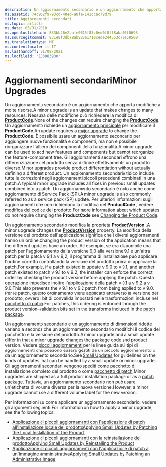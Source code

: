 ```yaml
---
description: Un aggiornamento secondario è un aggiornamento che apporta modifiche a molte risorse.
ms.assetid: 74c962f9-93cd-40ed-a8fe-141ccac79d79
title: Aggiornamenti secondari
ms.topic: article
ms.date: 05/31/2018
ms.openlocfilehash: 833bb46e2cafe0545f83c0ed0f8ff8aba00f0695
ms.sourcegitcommit: 831e8f3db78ab820e1710cede244553c70e50500
ms.translationtype: MT
ms.contentlocale: it-IT
ms.lasthandoff: 01/08/2021
ms.locfileid: "103883930"
---
```

# <a name="minor-upgrades"></a><span data-ttu-id="b4516-103">Aggiornamenti secondari</span><span class="sxs-lookup"><span data-stu-id="b4516-103">Minor Upgrades</span></span>

<span data-ttu-id="b4516-104">Un aggiornamento secondario è un aggiornamento che apporta modifiche a molte risorse.</span><span class="sxs-lookup"><span data-stu-id="b4516-104">A minor upgrade is an update that makes changes to many resources.</span></span> <span data-ttu-id="b4516-105">Nessuna delle modifiche può richiedere la modifica di [**ProductCode**](productcode.md).</span><span class="sxs-lookup"><span data-stu-id="b4516-105">None of the changes can require changing the [**ProductCode**](productcode.md).</span></span> <span data-ttu-id="b4516-106">Un aggiornamento richiede un [aggiornamento principale](major-upgrades.md) per modificare il **ProductCode**.</span><span class="sxs-lookup"><span data-stu-id="b4516-106">An update requires a [major upgrade](major-upgrades.md) to change the **ProductCode**.</span></span> <span data-ttu-id="b4516-107">È possibile usare un aggiornamento secondario per aggiungere nuove funzionalità e componenti, ma non è possibile riorganizzare l'albero dei componenti della funzionalità.</span><span class="sxs-lookup"><span data-stu-id="b4516-107">A minor upgrade can be used to add new features and components but cannot reorganize the feature-component tree.</span></span> <span data-ttu-id="b4516-108">Gli aggiornamenti secondari offrono una differenziazione del prodotto senza definire effettivamente un prodotto diverso.</span><span class="sxs-lookup"><span data-stu-id="b4516-108">Minor upgrades provide product differentiation without actually defining a different product.</span></span> <span data-ttu-id="b4516-109">Un aggiornamento secondario tipico include tutte le correzioni negli aggiornamenti piccoli precedenti combinati in una patch.</span><span class="sxs-lookup"><span data-stu-id="b4516-109">A typical minor upgrade includes all fixes in previous small updates combined into a patch.</span></span> <span data-ttu-id="b4516-110">Un aggiornamento secondario è noto anche come aggiornamento di Service Pack (SP).</span><span class="sxs-lookup"><span data-stu-id="b4516-110">A minor upgrade is also commonly referred to as a service pack (SP) update.</span></span> <span data-ttu-id="b4516-111">Per ulteriori informazioni sugli aggiornamenti che non richiedono la modifica del **ProductCode** , vedere [modifica del codice del prodotto](changing-the-product-code.md).</span><span class="sxs-lookup"><span data-stu-id="b4516-111">For more information about which updates do not require changing the **ProductCode** see [Changing the Product Code](changing-the-product-code.md).</span></span>

<span data-ttu-id="b4516-112">Un aggiornamento secondario modifica la proprietà [**ProductVersion**](productversion.md) .</span><span class="sxs-lookup"><span data-stu-id="b4516-112">A minor upgrade changes the [**ProductVersion**](productversion.md) property.</span></span> <span data-ttu-id="b4516-113">La modifica della versione del prodotto dell'applicazione significa che i diversi aggiornamenti hanno un ordine.</span><span class="sxs-lookup"><span data-stu-id="b4516-113">Changing the product version of the application means that the different updates have an order.</span></span> <span data-ttu-id="b4516-114">Ad esempio, se era disponibile una patch per l'aggiornamento dalla versione 9,0 alla versione 9,1 e un'altra patch per la patch v 9,1 a v 9,2, il programma di installazione può applicare l'ordine corretto controllando la versione del prodotto prima di applicare la patch.</span><span class="sxs-lookup"><span data-stu-id="b4516-114">For example, if a patch existed to update v 9.0 to v 9.1, and another patch existed to patch v 9.1 to v 9.2, the installer can enforce the correct order by checking the product version before applying the patch.</span></span> <span data-ttu-id="b4516-115">Questa operazione impedisce inoltre l'applicazione della patch v 9,1 a v 9,2 a v 9,0.</span><span class="sxs-lookup"><span data-stu-id="b4516-115">This also prevents the v 9.1 to v 9.2 patch from being applied to v 9.0.</span></span> <span data-ttu-id="b4516-116">Per le patch, questo ordinamento viene applicato attraverso la versione del prodotto, ovvero i bit di convalida impostati nelle trasformazioni incluse nel [pacchetto di patch](patch-packages.md).</span><span class="sxs-lookup"><span data-stu-id="b4516-116">For patches, this ordering is enforced through the product version–validation bits set in the transforms included in the [patch package](patch-packages.md).</span></span>

<span data-ttu-id="b4516-117">Un aggiornamento secondario e un aggiornamento di dimensioni ridotte variano a seconda che un aggiornamento secondario modifichi il codice del pacchetto e la versione del prodotto.</span><span class="sxs-lookup"><span data-stu-id="b4516-117">A minor upgrade and a small update differ in that a minor upgrade changes the package code and product version.</span></span> <span data-ttu-id="b4516-118">Vedere [piccoli aggiornamenti](small-updates.md) per le linee guida sui tipi di aggiornamenti che possono essere gestiti da un piccolo aggiornamento o da un aggiornamento secondario.</span><span class="sxs-lookup"><span data-stu-id="b4516-118">See [Small Updates](small-updates.md) for guidelines on the kinds of updates that can be handled by a small update or minor upgrade.</span></span> <span data-ttu-id="b4516-119">Gli aggiornamenti secondari vengono spediti come pacchetto di installazione completo del prodotto o come [pacchetto di patch](patch-packages.md).</span><span class="sxs-lookup"><span data-stu-id="b4516-119">Minor upgrades are shipped as a full product installation package or as a [patch package](patch-packages.md).</span></span> <span data-ttu-id="b4516-120">Tuttavia, un aggiornamento secondario non può usare un'etichetta di volume diversa per la nuova versione.</span><span class="sxs-lookup"><span data-stu-id="b4516-120">However, a minor upgrade cannot use a different volume label for the new version.</span></span>

<span data-ttu-id="b4516-121">Per informazioni su come applicare un aggiornamento secondario, vedere gli argomenti seguenti:</span><span class="sxs-lookup"><span data-stu-id="b4516-121">For information on how to apply a minor upgrade, see the following topics:</span></span>

-   [<span data-ttu-id="b4516-122">Applicazione di piccoli aggiornamenti con l'applicazione di patch all'installazione locale del prodotto</span><span class="sxs-lookup"><span data-stu-id="b4516-122">Applying Small Updates by Patching the Local Installation of the Product</span></span>](applying-small-updates-by-patching-the-local-installation-of-the-product.md)
-   [<span data-ttu-id="b4516-123">Applicazione di piccoli aggiornamenti con la reinstallazione del prodotto</span><span class="sxs-lookup"><span data-stu-id="b4516-123">Applying Small Updates by Reinstalling the Product</span></span>](applying-small-updates-by-reinstalling-the-product.md)
-   [<span data-ttu-id="b4516-124">Applicazione di piccoli aggiornamenti con l'applicazione di patch a un'immagine amministrativa</span><span class="sxs-lookup"><span data-stu-id="b4516-124">Applying Small Updates by Patching an Administrative Image</span></span>](applying-small-updates-by-patching-an-administrative-image.md)

 

 



